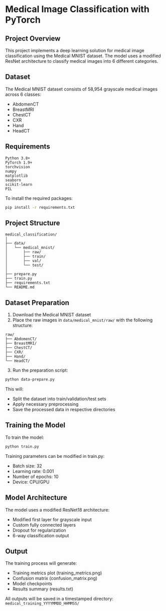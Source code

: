 # Medical Image Classification with PyTorch

## Project Overview
This project implements a deep learning solution for medical image classification using the Medical MNIST dataset. The model uses a modified ResNet architecture to classify medical images into 6 different categories.

## Dataset
The Medical MNIST dataset consists of 58,954 grayscale medical images across 6 classes:
- AbdomenCT
- BreastMRI
- ChestCT
- CXR
- Hand
- HeadCT

## Requirements
```
Python 3.8+
PyTorch 1.9+
torchvision
numpy
matplotlib
seaborn
scikit-learn
PIL
```

To install the required packages:
```bash
pip install -r requirements.txt
```

## Project Structure
```
medical_classification/
│
├── data/
│   └── medical_mnist/
│       ├── raw/
│       ├── train/
│       ├── val/
│       └── test/
│
├── prepare.py
├── train.py
├── requirements.txt
└── README.md
```

## Dataset Preparation
1. Download the Medical MNIST dataset
2. Place the raw images in `data/medical_mnist/raw/` with the following structure:
```
raw/
├── AbdomenCT/
├── BreastMRI/
├── ChestCT/
├── CXR/
├── Hand/
└── HeadCT/
```

3. Run the preparation script:
```bash
python data-prepare.py
```

This will:
- Split the dataset into train/validation/test sets
- Apply necessary preprocessing
- Save the processed data in respective directories

## Training the Model
To train the model:
```bash
python train.py
```

Training parameters can be modified in train.py:
- Batch size: 32
- Learning rate: 0.001
- Number of epochs: 10
- Device: CPU/GPU

## Model Architecture
The model uses a modified ResNet18 architecture:
- Modified first layer for grayscale input
- Custom fully connected layers
- Dropout for regularization
- 6-way classification output

## Output
The training process will generate:
- Training metrics plot (training_metrics.png)
- Confusion matrix (confusion_matrix.png)
- Model checkpoints
- Results summary (results.txt)

All outputs will be saved in a timestamped directory: `medical_training_YYYYMMDD_HHMMSS/`
